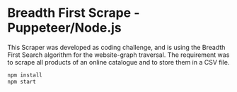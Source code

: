 # Breadth First Scrape - Puppeteer/Node.js

This Scraper was developed as coding challenge, and is using the Breadth First Search algorithm for the website-graph traversal. The requirement was to scrape all products of an online catalogue and to store them in a CSV file.

```bash
npm install
npm start
```
